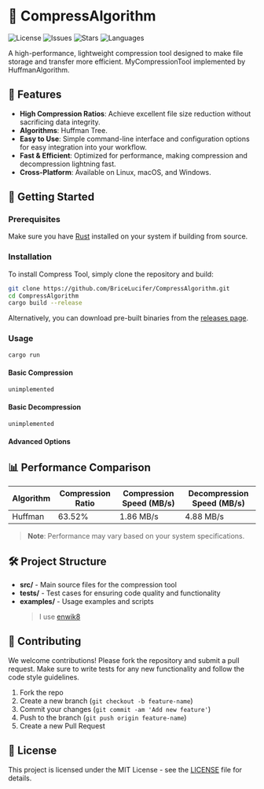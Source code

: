 # 🌟 CompressAlgorithm

![License](https://img.shields.io/github/license/BriceLucifer/CompressAlgorithm) ![Issues](https://img.shields.io/github/issues/BriceLucifer/CompressAlgorithm) ![Stars](https://img.shields.io/github/stars/BriceLucifer/CompressAlgorithm) ![Languages](https://img.shields.io/github/languages/top/BriceLucifer/CompressAlgorithm)

A high-performance, lightweight compression tool designed to make file storage and transfer more efficient. MyCompressionTool implemented by HuffmanAlgorithm.

## 🎉 Features

- **High Compression Ratios**: Achieve excellent file size reduction without sacrificing data integrity.
- **Algorithms**: Huffman Tree.
- **Easy to Use**: Simple command-line interface and configuration options for easy integration into your workflow.
- **Fast & Efficient**: Optimized for performance, making compression and decompression lightning fast.
- **Cross-Platform**: Available on Linux, macOS, and Windows.

## 🚀 Getting Started

### Prerequisites

Make sure you have [Rust](https://www.rust-lang.org/tools/install) installed on your system if building from source.

### Installation

To install Compress Tool, simply clone the repository and build:

```bash
git clone https://github.com/BriceLucifer/CompressAlgorithm.git
cd CompressAlgorithm
cargo build --release
```

Alternatively, you can download pre-built binaries from the [releases page](https://github.com/BriceLucifer/CompressAlgorithm/releases).

### Usage
```bash
cargo run
```

#### Basic Compression

```bash
unimplemented
```

#### Basic Decompression

```bash
unimplemented
```

#### Advanced Options

## 📊 Performance Comparison

| Algorithm | Compression Ratio | Compression Speed (MB/s) | Decompression Speed (MB/s) |
|-----------|-------------------|------------------------- | -------------------------- |
| Huffman   | 63.52%            |        1.86 MB/s         |        4.88 MB/s           |


> **Note**: Performance may vary based on your system specifications.

## 🛠️ Project Structure

- **src/** - Main source files for the compression tool
- **tests/** - Test cases for ensuring code quality and functionality
- **examples/** - Usage examples and scripts
    > I use [enwik8](https://mattmahoney.net/dc/enwik8.zip)

## 🤝 Contributing

We welcome contributions! Please fork the repository and submit a pull request. Make sure to write tests for any new functionality and follow the code style guidelines.

1. Fork the repo
2. Create a new branch (`git checkout -b feature-name`)
3. Commit your changes (`git commit -am 'Add new feature'`)
4. Push to the branch (`git push origin feature-name`)
5. Create a new Pull Request

## 📄 License

This project is licensed under the MIT License - see the [LICENSE](LICENSE) file for details.